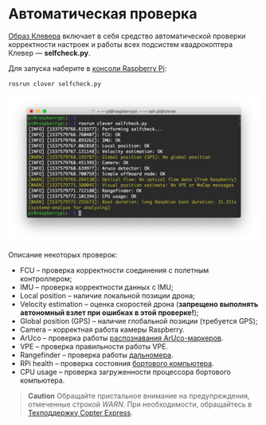 # Автоматическая проверка

[Образ Клевера](image.md) включает в себя средство автоматической проверки корректности настроек и работы всех подсистем квадрокоптера Клевер — **selfcheck.py**.

Для запуска наберите в [консоли Raspberry Pi](ssh.md):

```bash
rosrun clover selfcheck.py
```

<img src="../assets/selfcheck.png">

Описание некоторых проверок:

* FCU – проверка корректности соединения с полетным контроллером;
* IMU – проверка корректности данных с IMU;
* Local position – наличие локальной позиции дрона;
* Velocity estimation – оценка скоростей дрона (**запрещено выполнять автономный взлет при ошибках в этой проверке!**);
* Global position (GPS) – наличие глобальной позиции (требуется GPS);
* Camera – корректная работа камеры Raspberry.
* ArUco – проверка работы [распознавания ArUco-маркеров](aruco.md).
* VPE – проверка правильности работы VPE.
* Rangefinder – проверка работы [дальномера](laser.md).
* RPi health – проверка состояния [бортового компьютера](raspberry.md).
* CPU usage – проверка загруженности процессора бортового компьютера.

> **Caution** Обращайте пристальное внимание на предупреждения, отмеченные строкой *WARN*. При необходимости, обращайтесь в [Техподдержку Copter Express](tg://resolve?domain=COEXHelpdesk).
